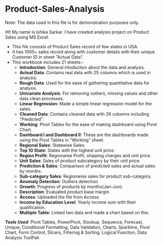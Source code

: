 # Product-Sales-Analysis

Note: The data used in this file is for demonstration purposes only.

HI! My name is Ishika Sarkar. I have created analysis project on Product Sales using MS Excel.

* This file consists of Product Sales record of few states in USA.
* It has 1000+ sales record along with customer details with their unique Customer ID in sheet "Actual Data".
* This workbook includes 21 sheets:-
     * **Introduction**: General intoduction about the data and analysis.
     * **Actual Data**: Contains real data with 25 columns which is used in analysis.
     * **Rough Data**: Used for the ease of gathering quantitative data for analysis.
     * **Univariate Analysis**: For removing outliers, missing values and other data clean processes.
     * **Linear Regression**: Made a simple linear regression model for the sales.
     * **Cleaned Data**: Contains cleaned data with 26 columns including "Predicted".
     * **Working**: Pivot Tables for the ease of making dashboard using Pivot Chart.
     * **Dashboard I and Dashboard II**: These are the dashboards made using the Pivot Tables in "Working" sheet.
     * **Regional Sales**: Statewise Sales.
     * **Top 10 State**: States with the highest unit price.
     * **Region Profit**: Regionwise Profit, shipping charges and unit price.
     * **Unit Sales**: Sales of product subcategory by their unit price.
     * **Prediction & Sales**: Comparison of predicted sales and actual sales by months.
     * **Sub-category Sales**: Regionwise sales for product sub-category.
     * **Anomaly Detection**: Outliers detection.
     * **Growth**: Progress of products by months(Jan-Jun).
     * **Description**: Evaluated product base margin.
     * **Access**: Uploaded the file from Access.
     * **Income by Education Level**: Yearly income sum with their qualification.
     * **Multiple Table**: Linked two data and made a chart based on this.
      
      
***Tools Used***: Pivot Tables, PowerPivot, Xlookup, Sequence, Forecast, Unique, Conditional Formatting, Data Validation, Charts, Sparkline, Pivot Chart, Form Control, Slicers, Filtering & Sorting, Logical Function, Data Analysis ToolPak


